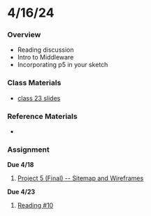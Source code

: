 # 4/16/24
### Overview  
* Reading discussion
* Intro to Middleware
* Incorporating p5 in your sketch

### Class Materials
* [class 23 slides](https://docs.google.com/presentation/d/1kPhqlIPROsy6yc0SH_4c4fxSZ4wdZVKh4pwwKHY9vyc/edit?usp=sharing)

### Reference Materials
* 

### Assignment

**Due 4/18**
1. [Project 5 (Final) -- Sitemap and Wireframes](https://github.com/samheckle/networked-media-sp-24/blob/main/assignments/projects.md#due-418)

**Due 4/23**
1. [Reading #10](https://github.com/samheckle/networked-media-sp-24/blob/main/assignments/readings.md#reading-response-10)
